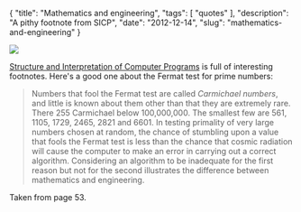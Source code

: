 {
    "title": "Mathematics and engineering",
    "tags": [
        "quotes"
    ],
    "description": "A pithy footnote from SICP",
    "date": "2012-12-14",
    "slug": "mathematics-and-engineering"
}

<img src="/images/bookcovers/9780262510875.jpg" class="align-right" />

[Structure and Interpretation of Computer
Programs](http://en.wikipedia.org/wiki/Structure_and_Interpretation_of_Computer_Programs)
is full of interesting footnotes. Here's a good one about the Fermat
test for prime numbers:

> Numbers that fool the Fermat test are called *Carmichael numbers*, and
> little is known about them other than that they are extremely rare.
> There 255 Carmichael below 100,000,000. The smallest few are 561,
> 1105, 1729, 2465, 2821 and 6601. In testing primality of very large
> numbers chosen at random, the chance of stumbling upon a value that
> fools the Fermat test is less than the chance that cosmic radiation
> will cause the computer to make an error in carrying out a correct
> algorithm. Considering an algorithm to be inadequate for the first
> reason but not for the second illustrates the difference between
> mathematics and engineering.

Taken from page 53.
